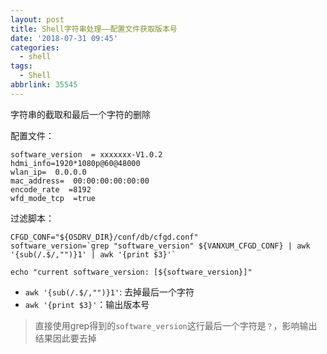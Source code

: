 ```yaml
---
layout: post
title: Shell字符串处理——配置文件获取版本号
date: '2018-07-31 09:45'
categories:
  - shell
tags:
  - Shell
abbrlink: 35545
---
```


字符串的截取和最后一个字符的删除

<!--more-->

配置文件：
```
software_version  = xxxxxxx-V1.0.2
hdmi_info=1920*1080p@60@48000
wlan_ip=  0.0.0.0
mac_address=  00:00:00:00:00:00
encode_rate  =8192
wfd_mode_tcp  =true
```

过滤脚本：
``` shell
CFGD_CONF="${OSDRV_DIR}/conf/db/cfgd.conf"
software_version=`grep "software_version" ${VANXUM_CFGD_CONF} | awk '{sub(/.$/,"")}1' | awk '{print $3}'`

echo "current software_version: [${software_version}]"
```

* `awk '{sub(/.$/,"")}1'`: 去掉最后一个字符
* `awk '{print $3}'`：输出版本号

>直接使用grep得到的`software_version`这行最后一个字符是`？`，影响输出结果因此要去掉
